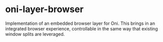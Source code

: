 # oni-layer-browser

Implementation of an embedded browser layer for Oni. This brings in an integrated browser experience, controllable in the same way that existing window splits are leveraged.
